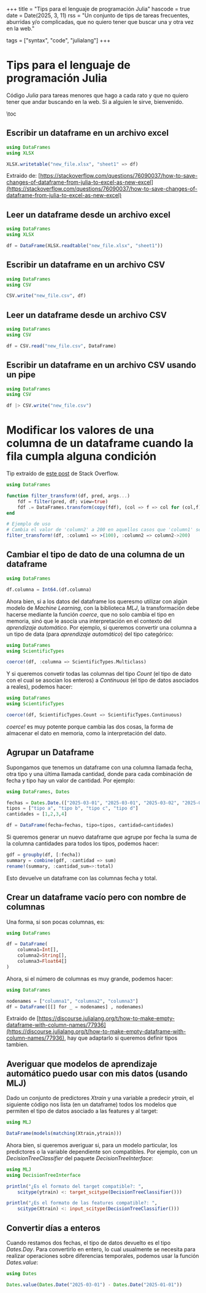 +++
title = "Tips para el lenguaje de programación Julia"
hascode = true
date = Date(2025, 3, 11)
rss = "Un conjunto de tips de tareas frecuentes, aburridas y/o complicadas, que no quiero tener que buscar una y otra vez en la web."

tags = ["syntax", "code", "julialang"]
+++

# Tips para el lenguaje de programación Julia
Código _Julia_ para tareas menores que hago a cada rato y que no quiero tener que andar buscando en la web. Si a alguien le sirve, bienvenido. 

\toc

## Escribir un dataframe en un archivo excel

```julia
using DataFrames
using XLSX

XLSX.writetable("new_file.xlsx", "sheet1" => df)
```

Extraido de: [https://stackoverflow.com/questions/76090037/how-to-save-changes-of-dataframe-from-julia-to-excel-as-new-excel](https://stackoverflow.com/questions/76090037/how-to-save-changes-of-dataframe-from-julia-to-excel-as-new-excel)

## Leer un dataframe desde un archivo excel

```julia
using DataFrames
using XLSX

df = DataFrame(XLSX.readtable("new_file.xlsx", "sheet1"))
```

## Escribir un dataframe en un archivo CSV

```julia
using DataFrames
using CSV

CSV.write("new_file.csv", df)
```


## Leer un dataframe desde un archivo CSV

```julia
using DataFrames
using CSV

df = CSV.read("new_file.csv", DataFrame)
```

## Escribir un dataframe en un archivo CSV usando un pipe

```julia
using DataFrames
using CSV

df |> CSV.write("new_file.csv")
```

# Modificar los valores de una columna de un dataframe cuando la fila cumpla alguna condición

Tip extraído de [este post](https://stackoverflow.com/questions/66586623/julia-dataframe-preferred-way-to-update-values-in-one-column-based-on-the-valu) de Stack Overflow.

```julia
using DataFrames

function filter_transform!(df, pred, args...)
    fdf = filter(pred, df; view=true)
    fdf .= DataFrames.transform(copy(fdf), (col => f => col for (col,f) in args)...)
end

# Ejemplo de uso
# Cambia el valor de 'column2' a 200 en aquellos casos que 'column1' sea mayor a 100
filter_transform!(df, :column1 => >(100), :column2 => column2->200)
```


## Cambiar el tipo de dato de una columna de un dataframe

```julia
using DataFrames

df.columna = Int64.(df.columna)
```

Ahora bien, si a los datos del dataframe los queresmo utilizar con algún modelo de _Machine Learning_, con la biblioteca _MLJ_, la transformación debe hacerse mediante la función _coerce_, que no solo cambia el tipo en memoria, sinó que le asocia una interpretación en el contexto del _aprendizaje automático_. Por ejemplo, si queremos convertir una columna a un tipo de data (para _aprendizaje automático_) del tipo categórico:

```julia
using DataFrames
using ScientificTypes

coerce!(df, :columna => ScientificTypes.Multiclass)
```

Y si queremos convetir todas las columnas del tipo _Count_ (el tipo de dato con el cual se asocian los enteros) a _Continuous_ (el tipo de datos asociados a reales), podemos hacer:

```julia
using DataFrames
using ScientificTypes

coerce!(df, ScientificTypes.Count => ScientificTypes.Continuous)
```

_coerce!_ es muy potente porque cambia las dos cosas, la forma de almacenar el dato en memoria, como la interpretación del dato.

## Agrupar un Dataframe
Supongamos que tenemos un dataframe con una columna llamada fecha, otra tipo y una última llamada cantidad, donde para cada combinación de fecha y tipo hay un valor de cantidad. Por ejemplo:

```julia
using DataFrames, Dates

fechas = Dates.Date.(["2025-03-01", "2025-03-01", "2025-03-02", "2025-03-02"])
tipos = ["tipo a", "tipo b", "tipo c", "tipo d"]
cantidades = [1,2,3,4]

df = DataFrame(fecha=fechas, tipo=tipos, cantidad=cantidades)
```

Si queremos generar un nuevo dataframe que agrupe por fecha la suma de la columna cantidades para todos los tipos, podemos hacer:

```julia
gdf = groupby(df, [:fecha])
summary = combine(gdf, :cantidad => sum)
rename!(summary, :cantidad_sum=>:total)
```

Esto devuelve un dataframe con las columnas fecha y total.

## Crear un dataframe vacío pero con nombre de columnas
Una forma, si son pocas columnas, es:

```julia
using DataFrames

df = DataFrame(
	columna1=Int[],
	columna2=String[],
	columna3=Float64[]
)
```

Ahora, si el número de columnas es muy grande, podemos hacer:

```julia
using DataFrames

nodenames = ["columna1", "columna2", "columna3"]
df = DataFrame([[] for _ = nodenames] , nodenames)
```

Extraido de [https://discourse.julialang.org/t/how-to-make-empty-dataframe-with-column-names/77936](https://discourse.julialang.org/t/how-to-make-empty-dataframe-with-column-names/77936), hay que adaptarlo si queremos definir tipos tambien.

## Averiguar que modelos de aprendizaje automático puedo usar con mis datos (usando MLJ)
Dado un conjunto de predictores _Xtrain_ y una variable a predecir _ytrain_, el siguiente código nos lista (en un dataframe) todos los modelos que permiten el tipo de datos asociado a las features y al target:

```julia
using MLJ

DataFrame(models(matching(Xtrain,ytrain)))
```

Ahora bien, si queremos averiguar si, para un modelo particular, los predictores o la variable dependiente son compatibles. Por ejemplo, con un _DecisionTreeClassifier_ del paquete _DecisionTreeInterface_:

```julia
using MLJ
using DecisionTreeInterface

println("¿Es el formato del target compatible?: ", 
	scitype(ytrain) <: target_scitype(DecisionTreeClassifier()))

println("¿Es el formato de las features compatible?: ", 
	scitype(Xtrain) <: input_scitype(DecisionTreeClassifier()))
```

## Convertir días a enteros

Cuando restamos dos fechas, el tipo de datos devuelto es el tipo _Dates.Day_. Para convertirlo en entero, lo cual usualmente se necesita para realizar operaciones sobre diferencias temporales, podemos usar la función _Dates.value_:

```julia
using Dates

Dates.value(Dates.Date("2025-03-01") - Dates.Date("2025-01-01"))
```